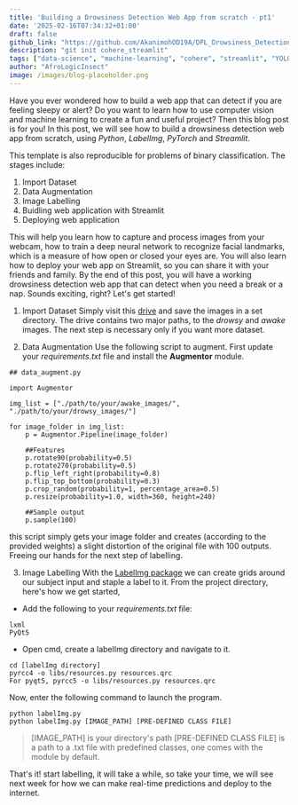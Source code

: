 ```yaml
---
title: 'Building a Drowsiness Detection Web App from scratch - pt1'
date: '2025-02-16T07:34:32+01:00'
draft: false
github_link: "https://github.com/AkanimohOD19A/DPL_Drowsiness_Detection"
description: "git init cohere_streamlit"
tags: ["data-science", "machine-learning", "cohere", "streamlit", "YOLOv6", "tutorial", "lifecycle"]
author: "AfroLogicInsect"
image: /images/blog-placeholder.png
---
```


Have you ever wondered how to build a web app that can detect if you are feeling sleepy or alert? Do you want to learn how to use computer vision and machine learning to create a fun and useful project? Then this blog post is for you! In this post, we will see how to build a drowsiness detection web app from scratch, using _Python_, _LabelImg_, _PyTorch_ and _Streamlit_. 

This template is also reproducible for problems of binary classification. The stages include:
1. Import Dataset
2. Data Augmentation
3. Image Labelling
4. Buidling web application with Streamlit
5. Deploying web application


This will help you learn how to capture and process images from your webcam, how to train a deep neural network to recognize facial landmarks, which is a measure of how open or closed your eyes are. You will also learn how to deploy your web app on Streamlit, so you can share it with your friends and family. By the end of this post, you will have a working drowsiness detection web app that can detect when you need a break or a nap. Sounds exciting, right? Let's get started!

1. Import Dataset
Simply visit this [drive](https://drive.google.com/drive/folders/18RdVVSIW135g3t4zPi9Ys6-Enw7nu8Qh?usp=sharing) and save the images in a set directory. The drive contains two major paths, to the *drowsy* and *awake* images. The next step is necessary only if you want more dataset.

2. Data Augmentation
Use the following script to augment. First update your _requirements.txt_ file and install the __Augmentor__ module.
```
## data_augment.py

import Augmentor

img_list = ["./path/to/your/awake_images/", "./path/to/your/drowsy_images/"]

for image_folder in img_list:
    p = Augmentor.Pipeline(image_folder)

    ##Features
    p.rotate90(probability=0.5)
    p.rotate270(probability=0.5)
    p.flip_left_right(probability=0.8)
    p.flip_top_bottom(probability=0.3)
    p.crop_random(probability=1, percentage_area=0.5)
    p.resize(probability=1.0, width=360, height=240)

    ##Sample output
    p.sample(100)
```

this script simply gets your image folder and creates (according to the provided weights) a slight distortion of the original file with 100 outputs. Freeing our hands for the next step of labelling.

3. Image Labelling 
With the [LabelImg package](https://github.com/HumanSignal/labelImg) we can create grids around our subject input and staple a label to it. From the project directory, here's how we get started, 
- Add the following to your _requirements.txt_ file:
```
lxml
PyQt5
```

- Open cmd, create a labelImg directory and navigate to it.
```
cd [labelImg directory]
pyrcc4 -o libs/resources.py resources.qrc
For pyqt5, pyrcc5 -o libs/resources.py resources.qrc
```

Now, enter the following command to launch the program.
```
python labelImg.py
python labelImg.py [IMAGE_PATH] [PRE-DEFINED CLASS FILE]
```
> [IMAGE_PATH] is your directory's path
> [PRE-DEFINED CLASS FILE] is a path to a .txt file with predefined classes, one comes with the module by default.

That's it! start labelling, it will take a while, so take your time, we will see next week for how we can make real-time predictions and deploy to the internet.